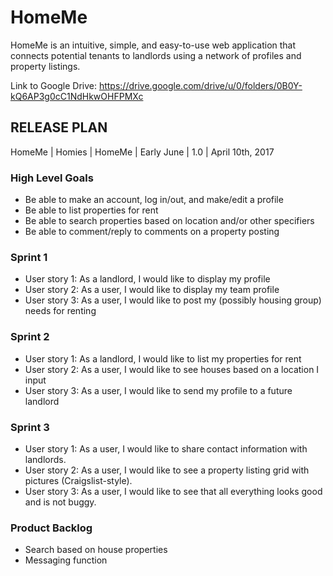# HomeMe

HomeMe is an intuitive, simple, and easy-to-use web application that connects potential tenants to landlords using a network of profiles and property listings.

Link to Google Drive: https://drive.google.com/drive/u/0/folders/0B0Y-kQ6AP3g0cC1NdHkwOHFPMXc

## RELEASE PLAN

HomeMe | Homies | HomeMe | Early June | 1.0 | April 10th, 2017

### High Level Goals

* Be able to make an account, log in/out, and make/edit a profile 
* Be able to list properties for rent
* Be able to search properties based on location and/or other specifiers 
* Be able to comment/reply to comments on a property posting

### Sprint 1

* User story 1: As a landlord, I would like to display my profile 
* User story 2: As a user, I would like to display my team profile
* User story 3: As a user, I would like to post my (possibly housing group) needs for renting 

### Sprint 2

* User story 1: As a landlord, I would like to list my properties for rent
* User story 2: As a user, I would like to see houses based on a location I input
* User story 3: As a user, I would like to send my profile to a future landlord

### Sprint 3

* User story 1: As a user, I would like to share contact information with landlords. 
* User story 2: As a user, I would like to see a property listing grid with pictures (Craigslist-style).
* User story 3: As a user, I would like to see that all everything looks good and is not buggy.

### Product Backlog

* Search based on house properties
* Messaging function
